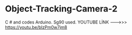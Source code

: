# Object-Tracking-Camera-2
C # and codes Arduino. Sg90 used.
YOUTUBE LİNK --->>> https://youtu.be/bIzPm0w7jm8
